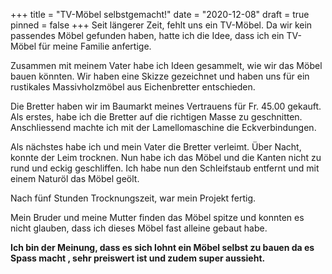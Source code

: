+++
title = "TV-Möbel selbstgemacht!"
date = "2020-12-08"
draft = true
pinned = false
+++
Seit längerer Zeit, fehlt uns ein TV-Möbel. Da wir kein passendes Möbel gefunden haben, hatte ich die Idee, dass ich ein TV-Möbel für meine Familie anfertige.

Zusammen mit  meinem Vater habe ich Ideen gesammelt, wie wir das Möbel bauen könnten. Wir haben eine Skizze gezeichnet und haben uns für ein rustikales Massivholzmöbel aus Eichenbretter entschieden.

Die Bretter haben wir im Baumarkt meines Vertrauens für Fr. 45.00 gekauft.  Als erstes, habe ich die Bretter auf die richtigen Masse zu geschnitten. Anschliessend machte ich mit der Lamellomaschine die Eckverbindungen.

Als nächstes habe ich und mein Vater die Bretter verleimt. Über Nacht, konnte der Leim trocknen. Nun habe ich das Möbel und die Kanten nicht zu rund und eckig geschliffen. Ich habe nun den Schleifstaub entfernt und mit einem Naturöl das Möbel geölt.

Nach fünf Stunden Trocknungszeit, war mein Projekt fertig.

Mein Bruder und meine Mutter finden das Möbel spitze und konnten es nicht glauben, dass ich dieses Möbel fast alleine gebaut habe.

**Ich bin der Meinung, dass es sich lohnt ein Möbel selbst zu bauen da es Spass macht , sehr preiswert ist und zudem super aussieht.**
